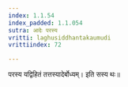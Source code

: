 ```yaml
---
index: 1.1.54
index_padded: 1.1.054
sutra: आदेः परस्य
vritti: laghusiddhantakaumudi
vrittiindex: 72

---
```

परस्य यद्विहितं तत्तस्यादेर्बोध्यम्। इति सस्य थः॥